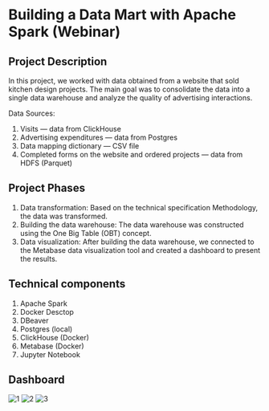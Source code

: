 # Building a Data Mart with Apache Spark (Webinar)

## Project Description

In this project, we worked with data obtained from a website that sold kitchen design projects. The main goal was to consolidate the data into a single data warehouse and analyze the quality of advertising interactions.

Data Sources:
<ol>
<li>Visits — data from ClickHouse</li>
<li>Advertising expenditures — data from Postgres</li>
<li>Data mapping dictionary — CSV file</li>
<li>Completed forms on the website and ordered projects — data from HDFS (Parquet)</li>
</ol>

## Project Phases

<ol>
<li>Data transformation: Based on the technical specification Methodology, the data was transformed.</li>
<li>Building the data warehouse: The data warehouse was constructed using the One Big Table (OBT) concept.</li>
<li>Data visualization: After building the data warehouse, we connected to the Metabase data visualization tool and created a dashboard to present the results.</li>
</ol>

## Technical components

<ol>
  <li>Apache Spark</li>
  <li>Docker Desctop</li>
  <li>DBeaver</li>
  <li>Postgres (local)</li>
  <li>ClickHouse (Docker)</li>
  <li>Metabase (Docker)</li>
  <li>Jupyter Notebook</li>
</ol>

## Dashboard

![1](https://github.com/user-attachments/assets/78f8023a-ef3a-48bf-8c07-4f4307170ad8)
![2](https://github.com/user-attachments/assets/c7e489c6-f89b-4a05-85f9-f65b13b344a6)
![3](https://github.com/user-attachments/assets/29ffb989-4050-4445-a3da-d5f7d838edb8)






